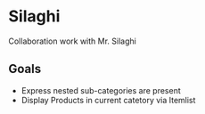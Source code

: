 # Silaghi
Collaboration work with Mr. Silaghi
## Goals
- Express nested sub-categories are present
- Display Products in current catetory via Itemlist
